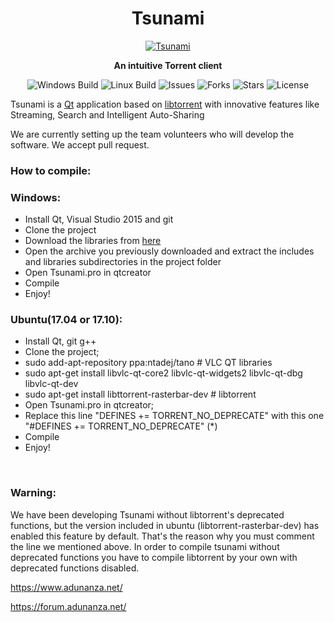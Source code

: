 <h1 align="center">Tsunami</h1>

<p align="center"><a href="https://www.adunanza.net/" target="_blank"><img alt="Tsunami" src="https://user-images.githubusercontent.com/17850495/30519264-e00d0236-9b91-11e7-8ac9-95393138693c.jpg"></a></p>

<p align="center"><b>An intuitive Torrent client</b></p>

<p align="center">
  <img src="https://ci.appveyor.com/api/projects/status/w8imugyiik0199lx?svg=true" alt="Windows Build">
  <img src="https://build.snapcraft.io/badge/AdunanzA/Tsunami.svg" alt="Linux Build">
  <img src="https://img.shields.io/github/issues/AdunanzA/Tsunami.svg" alt="Issues">
  <img src="https://img.shields.io/github/forks/AdunanzA/Tsunami.svg" alt="Forks">
  <img src="https://img.shields.io/github/stars/AdunanzA/Tsunami.svg" alt="Stars">
  <img src="https://img.shields.io/badge/license-MPLv2-blue.svg" alt="License">
</p>

Tsunami is a <a href="https://www.qt.io/">Qt</a> application based on <a href="https://github.com/arvidn/libtorrent" target="_blank">libtorrent</a> with innovative features like Streaming, Search and Intelligent Auto-Sharing

We are currently setting up the team volunteers who will develop the software. We accept pull request.

### How to compile:
<h3>Windows:</h3>
<ul>
  <li>Install Qt, Visual Studio 2015 and git</li>
  <li>Clone the project</li>
  <li>Download the libraries from <a href="http://tsunami.adunanza.net/updates/libraries.7z">here</a></li>
  <li>Open the archive you previously downloaded and extract the includes and libraries subdirectories in the project folder</li>
  <li>Open Tsunami.pro in qtcreator</li>
  <li>Compile</li>
  <li>Enjoy!</li>
</ul>
<h3>Ubuntu(17.04 or 17.10):</h3>
<ul>
  <li>Install Qt, git g++</li>
  <li>Clone the project;</li>
  <li>sudo add-apt-repository ppa:ntadej/tano # VLC QT libraries</li>
  <li>sudo apt-get install libvlc-qt-core2 libvlc-qt-widgets2 libvlc-qt-dbg libvlc-qt-dev</li>
  <li>sudo apt-get install libttorrent-rasterbar-dev # libtorrent</li>
  <li>Open Tsunami.pro in qtcreator;</li>
  <li>Replace this line "DEFINES += TORRENT_NO_DEPRECATE" with this one "#DEFINES += TORRENT_NO_DEPRECATE" (*)</li>
  <li>Compile</li>
  <li>Enjoy!</li>
</ul>
  
<br>
  
### Warning:

<p> 
We have been developing Tsunami without libtorrent's deprecated functions, but the version included in ubuntu (libtorrent-rasterbar-dev) has enabled this feature by default. That's the reason why you must comment the line we mentioned above. In order to compile tsunami without deprecated functions you have to compile libtorrent by your own with deprecated functions disabled.
</p>

https://www.adunanza.net/

https://forum.adunanza.net/
